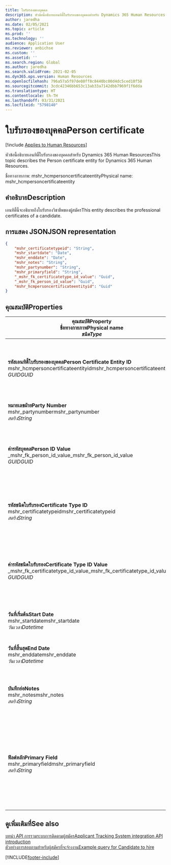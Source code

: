 ```yaml
---
title: ใบรับรองของบุคคล
description: หัวข้อนี้อธิบายเอนทิตี้ใบรับรองของบุคคลสำหรับ Dynamics 365 Human Resources
author: jaredha
ms.date: 02/05/2021
ms.topic: article
ms.prod: ''
ms.technology: ''
audience: Application User
ms.reviewer: anbichse
ms.custom: ''
ms.assetid: ''
ms.search.region: Global
ms.author: jaredha
ms.search.validFrom: 2021-02-05
ms.dyn365.ops.version: Human Resources
ms.openlocfilehash: 796a57a5f97de08ff8c8440bc00d4dc5ced18f58
ms.sourcegitcommit: 3cdc42346bb653c13ab33a7142dbb7969f1f6dda
ms.translationtype: HT
ms.contentlocale: th-TH
ms.lasthandoff: 03/31/2021
ms.locfileid: "5798140"
---
```

# <a name="person-certificate"></a><span data-ttu-id="d00e4-103">ใบรับรองของบุคคล</span><span class="sxs-lookup"><span data-stu-id="d00e4-103">Person certificate</span></span>

[!include [Applies to Human Resources](../includes/applies-to-hr.md)]

<span data-ttu-id="d00e4-104">หัวข้อนี้อธิบายเอนทิตี้ใบรับรองของบุคคลสำหรับ Dynamics 365 Human Resources</span><span class="sxs-lookup"><span data-stu-id="d00e4-104">This topic describes the Person certificate entity for Dynamics 365 Human Resources.</span></span>

<span data-ttu-id="d00e4-105">ชื่อทางกายภาพ: mshr_hcmpersoncertificateentity</span><span class="sxs-lookup"><span data-stu-id="d00e4-105">Physical name: mshr_hcmpersoncertificateentity</span></span>

## <a name="description"></a><span data-ttu-id="d00e4-106">คำอธิบาย</span><span class="sxs-lookup"><span data-stu-id="d00e4-106">Description</span></span>

<span data-ttu-id="d00e4-107">เอนทิตี้นี้จะอธิบายถึงใบรับรองวิชาชีพของผู้สมัคร</span><span class="sxs-lookup"><span data-stu-id="d00e4-107">This entity describes the professional certificates of a candidate.</span></span>

## <a name="json-representation"></a><span data-ttu-id="d00e4-108">การแสดง JSON</span><span class="sxs-lookup"><span data-stu-id="d00e4-108">JSON representation</span></span>

```json
{
    "mshr_certificatetypeid": "String",
    "mshr_startdate": "Date",
    "mshr_enddate": "Date",
    "mshr_notes": "String",
    "mshr_partynumber": "String",
    "mshr_primaryfield": "String",
    "_mshr_fk_certificatetype_id_value": "Guid",
    "_mshr_fk_person_id_value": "Guid",
    "mshr_hcmpersoncertificateentityid": "Guid"
}
```

## <a name="properties"></a><span data-ttu-id="d00e4-109">คุณสมบัติ</span><span class="sxs-lookup"><span data-stu-id="d00e4-109">Properties</span></span>

| <span data-ttu-id="d00e4-110">คุณสมบัติ</span><span class="sxs-lookup"><span data-stu-id="d00e4-110">Property</span></span><br><span data-ttu-id="d00e4-111">**ชื่อทางกายภาพ**</span><span class="sxs-lookup"><span data-stu-id="d00e4-111">**Physical name**</span></span><br><span data-ttu-id="d00e4-112">**_ชนิด_**</span><span class="sxs-lookup"><span data-stu-id="d00e4-112">**_Type_**</span></span> | <span data-ttu-id="d00e4-113">ใช้</span><span class="sxs-lookup"><span data-stu-id="d00e4-113">Use</span></span> | <span data-ttu-id="d00e4-114">คำอธิบาย</span><span class="sxs-lookup"><span data-stu-id="d00e4-114">Description</span></span> |
| --- | --- | --- |
| <span data-ttu-id="d00e4-115">**รหัสเอนทิตี้ใบรับรองของบุคคล**</span><span class="sxs-lookup"><span data-stu-id="d00e4-115">**Person Certificate Entity ID**</span></span><br><span data-ttu-id="d00e4-116">mshr_hcmpersoncertificateentityid</span><span class="sxs-lookup"><span data-stu-id="d00e4-116">mshr_hcmpersoncertificateentityid</span></span><br><span data-ttu-id="d00e4-117">*GUID*</span><span class="sxs-lookup"><span data-stu-id="d00e4-117">*GUID*</span></span> | <span data-ttu-id="d00e4-118">อ่านอย่างเดียว</span><span class="sxs-lookup"><span data-stu-id="d00e4-118">Read-only</span></span><br><span data-ttu-id="d00e4-119">จำเป็นต้องระบุ</span><span class="sxs-lookup"><span data-stu-id="d00e4-119">Required</span></span> | <span data-ttu-id="d00e4-120">ตัวระบุเฉพาะที่ระบบสร้างขึ้นสำหรับเรกคอร์ดเอนทิตี้ใบรับรองของบุคคล</span><span class="sxs-lookup"><span data-stu-id="d00e4-120">System-generated unique identifier for the person certificate entity record.</span></span> |
| <span data-ttu-id="d00e4-121">**หมายเลขฝ่าย**</span><span class="sxs-lookup"><span data-stu-id="d00e4-121">**Party Number**</span></span><br><span data-ttu-id="d00e4-122">mshr_partynumber</span><span class="sxs-lookup"><span data-stu-id="d00e4-122">mshr_partynumber</span></span><br><span data-ttu-id="d00e4-123">*สตริง*</span><span class="sxs-lookup"><span data-stu-id="d00e4-123">*String*</span></span> | <span data-ttu-id="d00e4-124">อ่าน/เขียน</span><span class="sxs-lookup"><span data-stu-id="d00e4-124">Read/write</span></span><br><span data-ttu-id="d00e4-125">จำเป็นต้องระบุ</span><span class="sxs-lookup"><span data-stu-id="d00e4-125">Required</span></span> | <span data-ttu-id="d00e4-126">รหัสฝ่าย (บุคคล) ของผู้สมัคร</span><span class="sxs-lookup"><span data-stu-id="d00e4-126">The party (person) ID of the candidate.</span></span> |
| <span data-ttu-id="d00e4-127">**ค่ารหัสบุคคล**</span><span class="sxs-lookup"><span data-stu-id="d00e4-127">**Person ID Value**</span></span><br><span data-ttu-id="d00e4-128">_mshr_fk_person_id_value</span><span class="sxs-lookup"><span data-stu-id="d00e4-128">_mshr_fk_person_id_value</span></span><br><span data-ttu-id="d00e4-129">*GUID*</span><span class="sxs-lookup"><span data-stu-id="d00e4-129">*GUID*</span></span> | <span data-ttu-id="d00e4-130">อ่านอย่างเดียว</span><span class="sxs-lookup"><span data-stu-id="d00e4-130">Read-only</span></span><br><span data-ttu-id="d00e4-131">จำเป็นต้องระบุ</span><span class="sxs-lookup"><span data-stu-id="d00e4-131">Required</span></span><br><span data-ttu-id="d00e4-132">คีย์นอก: mshr_dirpersonentityid ของ mshr_dirpersonentity</span><span class="sxs-lookup"><span data-stu-id="d00e4-132">Foreign key: mshr_dirpersonentityid of mshr_dirpersonentity</span></span> | <span data-ttu-id="d00e4-133">ตัวระบุเฉพาะที่ระบบสร้างขึ้นของเรกคอร์ดเอนทิตี้ฝ่าย (บุคคล)</span><span class="sxs-lookup"><span data-stu-id="d00e4-133">The system-generated identifier of the party (person) entity record.</span></span> |
| <span data-ttu-id="d00e4-134">**รหัสชนิดใบรับรอง**</span><span class="sxs-lookup"><span data-stu-id="d00e4-134">**Certificate Type ID**</span></span><br><span data-ttu-id="d00e4-135">mshr_certificatetypeid</span><span class="sxs-lookup"><span data-stu-id="d00e4-135">mshr_certificatetypeid</span></span><br><span data-ttu-id="d00e4-136">*สตริง*</span><span class="sxs-lookup"><span data-stu-id="d00e4-136">*String*</span></span> | <span data-ttu-id="d00e4-137">อ่าน/เขียน</span><span class="sxs-lookup"><span data-stu-id="d00e4-137">Read/write</span></span><br><span data-ttu-id="d00e4-138">จำเป็นต้องระบุ</span><span class="sxs-lookup"><span data-stu-id="d00e4-138">Required</span></span> |  <span data-ttu-id="d00e4-139">ตัวระบุของชนิดใบรับรองที่กําหนดในทรัพยากรบุคคล</span><span class="sxs-lookup"><span data-stu-id="d00e4-139">The identifier of the certificate type defined in Human Resources.</span></span> |
| <span data-ttu-id="d00e4-140">**ค่ารหัสชนิดใบรับรอง**</span><span class="sxs-lookup"><span data-stu-id="d00e4-140">**Certificate Type ID Value**</span></span><br><span data-ttu-id="d00e4-141">_mshr_fk_certificatetype_id_value</span><span class="sxs-lookup"><span data-stu-id="d00e4-141">_mshr_fk_certificatetype_id_value</span></span><br><span data-ttu-id="d00e4-142">*GUID*</span><span class="sxs-lookup"><span data-stu-id="d00e4-142">*GUID*</span></span> | <span data-ttu-id="d00e4-143">อ่านอย่างเดียว</span><span class="sxs-lookup"><span data-stu-id="d00e4-143">Read-only</span></span><br><span data-ttu-id="d00e4-144">จำเป็นต้องระบุ</span><span class="sxs-lookup"><span data-stu-id="d00e4-144">Required</span></span><br><span data-ttu-id="d00e4-145">คีย์นอก: mshr_hcmcertificatetypeentityid ของ mshr_hcmcertificatetypeentity</span><span class="sxs-lookup"><span data-stu-id="d00e4-145">Foreign key: mshr_hcmcertificatetypeentityid of mshr_hcmcertificatetypeentity</span></span> | <span data-ttu-id="d00e4-146">ตัวระบุเฉพาะที่ระบบสร้างขึ้นของชนิดใบรับรองในเอนทิตี้ที่เกี่ยวข้อง</span><span class="sxs-lookup"><span data-stu-id="d00e4-146">System-generated unique identifier of the certificate type in the associated entity.</span></span> |
| <span data-ttu-id="d00e4-147">**วันที่เริ่มต้น**</span><span class="sxs-lookup"><span data-stu-id="d00e4-147">**Start Date**</span></span><br><span data-ttu-id="d00e4-148">mshr_startdate</span><span class="sxs-lookup"><span data-stu-id="d00e4-148">mshr_startdate</span></span><br><span data-ttu-id="d00e4-149">*วันเวลา*</span><span class="sxs-lookup"><span data-stu-id="d00e4-149">*Datetime*</span></span> | <span data-ttu-id="d00e4-150">อ่าน/เขียน</span><span class="sxs-lookup"><span data-stu-id="d00e4-150">Read/write</span></span><br><span data-ttu-id="d00e4-151">จำเป็นต้องระบุ</span><span class="sxs-lookup"><span data-stu-id="d00e4-151">Required</span></span> | <span data-ttu-id="d00e4-152">วันที่ที่ใบรับรองได้รับการออก</span><span class="sxs-lookup"><span data-stu-id="d00e4-152">The date at which the certificate was issued.</span></span> |
| <span data-ttu-id="d00e4-153">**วันที่สิ้นสุด**</span><span class="sxs-lookup"><span data-stu-id="d00e4-153">**End Date**</span></span><br><span data-ttu-id="d00e4-154">mshr_enddate</span><span class="sxs-lookup"><span data-stu-id="d00e4-154">mshr_enddate</span></span><br><span data-ttu-id="d00e4-155">*วันเวลา*</span><span class="sxs-lookup"><span data-stu-id="d00e4-155">*Datetime*</span></span> | <span data-ttu-id="d00e4-156">อ่าน/เขียน</span><span class="sxs-lookup"><span data-stu-id="d00e4-156">Read/write</span></span><br><span data-ttu-id="d00e4-157">ไม่จำเป็นต้องระบุ</span><span class="sxs-lookup"><span data-stu-id="d00e4-157">Optional</span></span> | <span data-ttu-id="d00e4-158">วันที่ที่ใบรับรองจะหมดอายุ</span><span class="sxs-lookup"><span data-stu-id="d00e4-158">The date at which the certificate will expire.</span></span> |
| <span data-ttu-id="d00e4-159">**บันทึกย่อ**</span><span class="sxs-lookup"><span data-stu-id="d00e4-159">**Notes**</span></span><br><span data-ttu-id="d00e4-160">mshr_notes</span><span class="sxs-lookup"><span data-stu-id="d00e4-160">mshr_notes</span></span><br><span data-ttu-id="d00e4-161">*สตริง*</span><span class="sxs-lookup"><span data-stu-id="d00e4-161">*String*</span></span> | <span data-ttu-id="d00e4-162">อ่าน/เขียน</span><span class="sxs-lookup"><span data-stu-id="d00e4-162">Read/write</span></span><br><span data-ttu-id="d00e4-163">ไม่จำเป็นต้องระบุ</span><span class="sxs-lookup"><span data-stu-id="d00e4-163">Optional</span></span> | <span data-ttu-id="d00e4-164">หมายเหตุที่ใช้โดยผู้จัดการการจ้างงานหรือผู้จัดหาบุคลากร</span><span class="sxs-lookup"><span data-stu-id="d00e4-164">Notes for use by hiring managers and recruiters.</span></span> |
| <span data-ttu-id="d00e4-165">**ฟิลด์หลัก**</span><span class="sxs-lookup"><span data-stu-id="d00e4-165">**Primary Field**</span></span><br><span data-ttu-id="d00e4-166">mshr_primaryfield</span><span class="sxs-lookup"><span data-stu-id="d00e4-166">mshr_primaryfield</span></span><br><span data-ttu-id="d00e4-167">*สตริง*</span><span class="sxs-lookup"><span data-stu-id="d00e4-167">*String*</span></span> | <span data-ttu-id="d00e4-168">อ่านอย่างเดียว</span><span class="sxs-lookup"><span data-stu-id="d00e4-168">Read-only</span></span><br><span data-ttu-id="d00e4-169">จำเป็นต้องระบุ</span><span class="sxs-lookup"><span data-stu-id="d00e4-169">Required</span></span> |  <span data-ttu-id="d00e4-170">ฟิลด์ที่จะใช้เป็นตัวระบุของเรกคอร์ดเอนทิตี้</span><span class="sxs-lookup"><span data-stu-id="d00e4-170">Field to be used as an identifier of the entity record.</span></span> <span data-ttu-id="d00e4-171">ชุดของหมายเลขฝ่าย รหัสชนิดใบรับรองและวันที่เริ่มต้น</span><span class="sxs-lookup"><span data-stu-id="d00e4-171">Combination of party number, certificate type ID, and start date.</span></span> |

## <a name="see-also"></a><span data-ttu-id="d00e4-172">ดูเพิ่มเติมที่</span><span class="sxs-lookup"><span data-stu-id="d00e4-172">See also</span></span>

[<span data-ttu-id="d00e4-173">บทนํา API การรวมระบบการติดตามผู้สมัคร</span><span class="sxs-lookup"><span data-stu-id="d00e4-173">Applicant Tracking System integration API introduction</span></span>](hr-admin-integration-ats-api-introduction.md)<br>
[<span data-ttu-id="d00e4-174">ตัวอย่างการสอบถามสำหรับผู้สมัครที่จะจ้างงาน</span><span class="sxs-lookup"><span data-stu-id="d00e4-174">Example query for Candidate to hire</span></span>](hr-admin-integration-ats-api-candidate-to-hire-example-query.md)



[!INCLUDE[footer-include](../includes/footer-banner.md)]